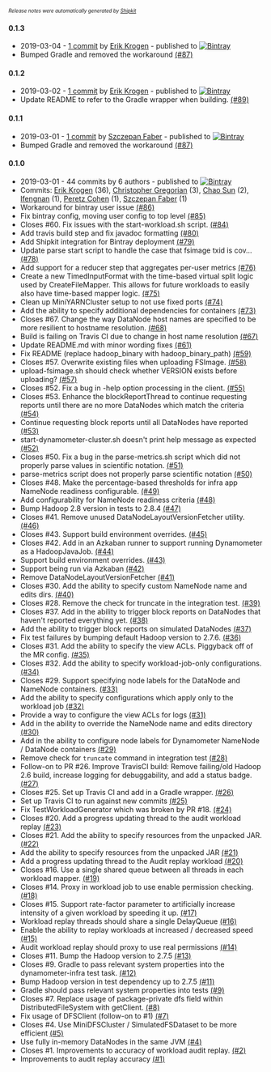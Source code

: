 <sup><sup>*Release notes were automatically generated by [Shipkit](http://shipkit.org/)*</sup></sup>

#### 0.1.3
 - 2019-03-04 - [1 commit](https://github.com/linkedin/dynamometer/compare/v0.1.2...v0.1.3) by [Erik Krogen](https://github.com/xkrogen) - published to [![Bintray](https://img.shields.io/badge/Bintray-0.1.3-green.svg)](https://bintray.com/linkedin/maven/dynamometer/0.1.3)
 - Bumped Gradle and removed the workaround [(#87)](https://github.com/linkedin/dynamometer/pull/87)

#### 0.1.2
 - 2019-03-02 - [1 commit](https://github.com/linkedin/dynamometer/compare/v0.1.1...v0.1.2) by [Erik Krogen](https://github.com/xkrogen) - published to [![Bintray](https://img.shields.io/badge/Bintray-0.1.2-green.svg)](https://bintray.com/null/null/com.linkedin.dynamometer/0.1.2)
 - Update README to refer to the Gradle wrapper when building. [(#89)](https://github.com/linkedin/dynamometer/pull/89)

#### 0.1.1
 - 2019-03-01 - [1 commit](https://github.com/linkedin/dynamometer/compare/v0.1.0...v0.1.1) by [Szczepan Faber](https://github.com/mockitoguy) - published to [![Bintray](https://img.shields.io/badge/Bintray-0.1.1-green.svg)](https://bintray.com/null/null/com.linkedin.dynamometer/0.1.1)
 - Bumped Gradle and removed the workaround [(#87)](https://github.com/linkedin/dynamometer/pull/87)

#### 0.1.0
 - 2019-03-01 - 44 commits by 6 authors - published to [![Bintray](https://img.shields.io/badge/Bintray-0.1.0-green.svg)](https://bintray.com/linkedin/maven/dynamometer/0.1.0)
 - Commits: [Erik Krogen](https://github.com/xkrogen) (36), [Christopher Gregorian](https://github.com/csgregorian) (3), [Chao Sun](https://github.com/sunchao) (2), [lfengnan](https://github.com/fengnanli) (1), [Peretz Cohen](https://github.com/pizzaz93) (1), [Szczepan Faber](https://github.com/mockitoguy) (1)
 - Workaround for bintray user issue [(#86)](https://github.com/linkedin/dynamometer/pull/86)
 - Fix bintray config, moving user config to top level [(#85)](https://github.com/linkedin/dynamometer/pull/85)
 - Closes #60. Fix issues with the start-workload.sh script. [(#84)](https://github.com/linkedin/dynamometer/pull/84)
 - Add travis build step and fix javadoc formatting [(#80)](https://github.com/linkedin/dynamometer/pull/80)
 - Add Shipkit integration for Bintray deployment [(#79)](https://github.com/linkedin/dynamometer/pull/79)
 - Update parse start script to handle the case that fsimage txid is cov… [(#78)](https://github.com/linkedin/dynamometer/pull/78)
 - Add support for a reducer step that aggregates per-user metrics [(#76)](https://github.com/linkedin/dynamometer/pull/76)
 - Create a new TimedInputFormat with the time-based virtual split logic used by CreateFileMapper. This allows for future workloads to easily also have time-based mapper logic. [(#75)](https://github.com/linkedin/dynamometer/pull/75)
 - Clean up MiniYARNCluster setup to not use fixed ports [(#74)](https://github.com/linkedin/dynamometer/pull/74)
 - Add the ability to specify additional dependencies for containers [(#73)](https://github.com/linkedin/dynamometer/pull/73)
 - Closes #67. Change the way DataNode host names are specified to be more resilient to hostname resolution. [(#68)](https://github.com/linkedin/dynamometer/pull/68)
 - Build is failing on Travis CI due to change in host name resolution [(#67)](https://github.com/linkedin/dynamometer/issues/67)
 - Update README.md with minor wording fixes [(#61)](https://github.com/linkedin/dynamometer/pull/61)
 - Fix README (replace hadoop_binary with hadoop_binary_path) [(#59)](https://github.com/linkedin/dynamometer/pull/59)
 - Closes #57. Overwrite existing files when uploading FSImage. [(#58)](https://github.com/linkedin/dynamometer/pull/58)
 - upload-fsimage.sh should check whether VERSION exists before uploading?  [(#57)](https://github.com/linkedin/dynamometer/issues/57)
 - Closes #52. Fix a bug in -help option processing in the client. [(#55)](https://github.com/linkedin/dynamometer/pull/55)
 - Closes #53. Enhance the blockReportThread to continue requesting reports until there are no more DataNodes which match the criteria [(#54)](https://github.com/linkedin/dynamometer/pull/54)
 - Continue requesting block reports until all DataNodes have reported [(#53)](https://github.com/linkedin/dynamometer/issues/53)
 - start-dynamometer-cluster.sh doesn't print help message as expected [(#52)](https://github.com/linkedin/dynamometer/issues/52)
 - Closes #50. Fix a bug in the parse-metrics.sh script which did not properly parse values in scientific notation. [(#51)](https://github.com/linkedin/dynamometer/pull/51)
 - parse-metrics script does not properly parse scientific notation [(#50)](https://github.com/linkedin/dynamometer/issues/50)
 - Closes #48. Make the percentage-based thresholds for infra app NameNode readiness configurable. [(#49)](https://github.com/linkedin/dynamometer/pull/49)
 - Add configurability for NameNode readiness criteria [(#48)](https://github.com/linkedin/dynamometer/issues/48)
 - Bump Hadoop 2.8 version in tests to 2.8.4 [(#47)](https://github.com/linkedin/dynamometer/pull/47)
 - Closes #41. Remove unused DataNodeLayoutVersionFetcher utility. [(#46)](https://github.com/linkedin/dynamometer/pull/46)
 - Closes #43. Support build environment overrides. [(#45)](https://github.com/linkedin/dynamometer/pull/45)
 - Closes #42. Add in an Azkaban runner to support running Dynamometer as a HadoopJavaJob. [(#44)](https://github.com/linkedin/dynamometer/pull/44)
 - Support build environment overrides. [(#43)](https://github.com/linkedin/dynamometer/issues/43)
 - Support being run via Azkaban [(#42)](https://github.com/linkedin/dynamometer/issues/42)
 - Remove DataNodeLayoutVersionFetcher [(#41)](https://github.com/linkedin/dynamometer/issues/41)
 - Closes #30. Add the ability to specify custom NameNode name and edits dirs. [(#40)](https://github.com/linkedin/dynamometer/pull/40)
 - Closes #28. Remove the check for truncate in the integration test. [(#39)](https://github.com/linkedin/dynamometer/pull/39)
 - Closes #37. Add in the ability to trigger block reports on DataNodes that haven't reported everything yet. [(#38)](https://github.com/linkedin/dynamometer/pull/38)
 - Add the ability to trigger block reports on simulated DataNodes [(#37)](https://github.com/linkedin/dynamometer/issues/37)
 - Fix test failures by bumping default Hadoop version to 2.7.6. [(#36)](https://github.com/linkedin/dynamometer/pull/36)
 - Closes #31. Add the ability to specify the view ACLs. Piggyback off of the MR config. [(#35)](https://github.com/linkedin/dynamometer/pull/35)
 - Closes #32. Add the ability to specify workload-job-only configurations. [(#34)](https://github.com/linkedin/dynamometer/pull/34)
 - Closes #29. Support specifying node labels for the DataNode and NameNode containers. [(#33)](https://github.com/linkedin/dynamometer/pull/33)
 - Add the ability to specify configurations which apply only to the workload job [(#32)](https://github.com/linkedin/dynamometer/issues/32)
 - Provide a way to configure the view ACLs for logs [(#31)](https://github.com/linkedin/dynamometer/issues/31)
 - Add in the ability to override the NameNode name and edits directory [(#30)](https://github.com/linkedin/dynamometer/issues/30)
 - Add in the ability to configure node labels for Dynamometer NameNode / DataNode containers [(#29)](https://github.com/linkedin/dynamometer/issues/29)
 - Remove check for `truncate` command in integration test [(#28)](https://github.com/linkedin/dynamometer/issues/28)
 - Follow-on to PR #26. Improve TravisCI build: Remove failing/old Hadoop 2.6 build, increase logging for debuggability, and add a status badge. [(#27)](https://github.com/linkedin/dynamometer/pull/27)
 - Closes #25. Set up Travis CI and add in a Gradle wrapper. [(#26)](https://github.com/linkedin/dynamometer/pull/26)
 - Set up Travis CI to run against new commits [(#25)](https://github.com/linkedin/dynamometer/issues/25)
 - Fix TestWorkloadGenerator which was broken by PR #18. [(#24)](https://github.com/linkedin/dynamometer/pull/24)
 - Closes #20. Add a progress updating thread to the audit workload replay [(#23)](https://github.com/linkedin/dynamometer/pull/23)
 - Closes #21. Add the ability to specify resources from the unpacked JAR. [(#22)](https://github.com/linkedin/dynamometer/pull/22)
 - Add the ability to specify resources from the unpacked JAR [(#21)](https://github.com/linkedin/dynamometer/issues/21)
 - Add a progress updating thread to the Audit replay workload [(#20)](https://github.com/linkedin/dynamometer/issues/20)
 - Closes #16. Use a single shared queue between all threads in each workload mapper. [(#19)](https://github.com/linkedin/dynamometer/pull/19)
 - Closes #14. Proxy in workload job to use enable permission checking. [(#18)](https://github.com/linkedin/dynamometer/pull/18)
 - Closes #15. Support rate-factor parameter to artificially increase intensity of a given workload by speeding it up. [(#17)](https://github.com/linkedin/dynamometer/pull/17)
 - Workload replay threads should share a single DelayQueue [(#16)](https://github.com/linkedin/dynamometer/issues/16)
 - Enable the ability to replay workloads at increased / decreased speed [(#15)](https://github.com/linkedin/dynamometer/issues/15)
 - Audit workload replay should proxy to use real permissions [(#14)](https://github.com/linkedin/dynamometer/issues/14)
 - Closes #11. Bump the Hadoop version to 2.7.5 [(#13)](https://github.com/linkedin/dynamometer/pull/13)
 - Closes #9. Gradle to pass relevant system properties into the dynamometer-infra test task. [(#12)](https://github.com/linkedin/dynamometer/pull/12)
 - Bump Hadoop version in test dependency up to 2.7.5 [(#11)](https://github.com/linkedin/dynamometer/issues/11)
 - Gradle should pass relevant system properties into tests [(#9)](https://github.com/linkedin/dynamometer/issues/9)
 - Closes #7. Replace usage of package-private dfs field within DistributedFileSystem with getClient. [(#8)](https://github.com/linkedin/dynamometer/pull/8)
 - Fix usage of DFSClient (follow-on to #1) [(#7)](https://github.com/linkedin/dynamometer/issues/7)
 - Closes #4. Use MiniDFSCluster / SimulatedFSDataset to be more efficient [(#5)](https://github.com/linkedin/dynamometer/pull/5)
 - Use fully in-memory DataNodes in the same JVM [(#4)](https://github.com/linkedin/dynamometer/issues/4)
 - Closes #1. Improvements to accuracy of workload audit replay. [(#2)](https://github.com/linkedin/dynamometer/pull/2)
 - Improvements to audit replay accuracy [(#1)](https://github.com/linkedin/dynamometer/issues/1)

